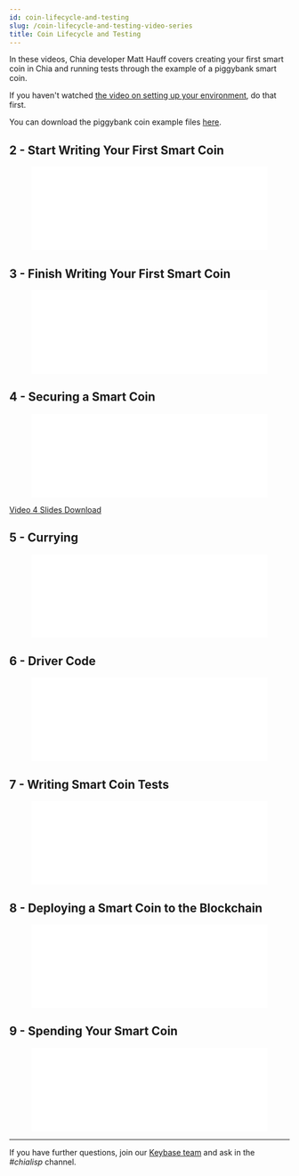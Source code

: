 ```yaml
---
id: coin-lifecycle-and-testing
slug: /coin-lifecycle-and-testing-video-series
title: Coin Lifecycle and Testing
---
```


In these videos, Chia developer Matt Hauff covers creating your first smart coin in Chia and running tests through the example of a piggybank smart coin.

If you haven't watched [the video on setting up your environment](/guides/tools-and-setup-video-series), do that first.

You can download the piggybank coin example files [here](/files/Piggybank_Example.zip).

## 2 - Start Writing Your First Smart Coin

<figure class="video-container">
<iframe src="//www.youtube.com/embed/v1o7fRHGPpM" frameborder="0" allowfullscreen webkitallowfullscreen mozallowfullscreen width="100%"></iframe>
</figure>

## 3 - Finish Writing Your First Smart Coin

<figure class="video-container">
<iframe src="//www.youtube.com/embed/q1ZsTWRKd8A" frameborder="0" allowfullscreen webkitallowfullscreen mozallowfullscreen width="100%"></iframe>
</figure>

## 4 - Securing a Smart Coin

<figure class="video-container">
<iframe src="//www.youtube.com/embed/_SBGfMZhRd8" frameborder="0" allowfullscreen webkitallowfullscreen mozallowfullscreen width="100%"></iframe>
</figure>
<a href="/files/tutorials/4-Securing_a_Smart_Coin_Slides-Chialisp.pdf" download>Video 4 Slides Download</a>

## 5 - Currying

<figure class="video-container">
<iframe src="//www.youtube.com/embed/xuXNc3vIDMI" frameborder="0" allowfullscreen webkitallowfullscreen mozallowfullscreen width="100%"></iframe>
</figure>

## 6 - Driver Code

<figure class="video-container">
<iframe src="//www.youtube.com/embed/dGohmAc658c" frameborder="0" allowfullscreen webkitallowfullscreen mozallowfullscreen width="100%"></iframe>
</figure>

## 7 - Writing Smart Coin Tests

<figure class="video-container">
<iframe src="//www.youtube.com/embed/9tvcZrknc7I" frameborder="0" allowfullscreen webkitallowfullscreen mozallowfullscreen width="100%"></iframe>
</figure>

## 8 - Deploying a Smart Coin to the Blockchain

<figure class="video-container">
<iframe src="//www.youtube.com/embed/Y_p9qF2XLks" frameborder="0" allowfullscreen webkitallowfullscreen mozallowfullscreen width="100%"></iframe>
</figure>

## 9 - Spending Your Smart Coin

<figure class="video-container">
<iframe src="//www.youtube.com/embed/KGC5zACBjkY" frameborder="0" allowfullscreen webkitallowfullscreen mozallowfullscreen width="100%"></iframe>
</figure>

---

If you have further questions, join our [Keybase team](https://keybase.io/team/chia_network.public) and ask in the _#chialisp_ channel.
